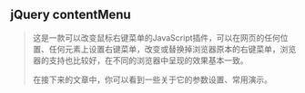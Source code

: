 ## jQuery contentMenu ##

> 这是一款可以改变鼠标右键菜单的JavaScript插件，可以在网页的任何位置、任何元素上设置右键菜单，改变或替换掉浏览器原本的右键菜单，浏览器的支持也比较好，在不同的浏览器中呈现的效果基本一致。
> 
> 在接下来的文章中，你可以看到一些关于它的参数设置、常用演示。